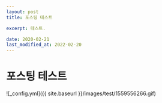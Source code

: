 ```yaml
---
layout: post
title: 포스팅 테스트

excerpt: 테스트.

date: 2020-02-21
last_modified_at: 2022-02-20
---
```


<H1>포스팅 테스트</H1>

![_config.yml]({{ site.baseurl }}/images/test/1559556266.gif)

